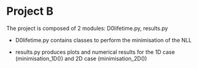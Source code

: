 # Project B
The project is composed of 2 modules: D0lifetime.py, results.py

- D0lifetime.py contains classes to perform the minimisation of the NLL 

- results.py produces plots and numerical results for the 1D case (minimisation_1D()) and 2D case (minimisation_2D())
